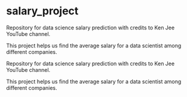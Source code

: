 # salary_project

Repository for data science salary prediction with credits to Ken Jee YouTube channel.

This project helps us find the average salary for a data scientist among different companies.

Repository for data science salary prediction with credits to Ken Jee YouTube channel.

This project helps us find the average salary for a data scientist among different companies.

